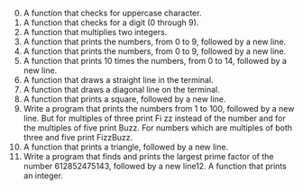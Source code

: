 0. A function that checks for uppercase character.
1. A function that checks for a digit (0 through 9).
2. A function that multiplies two integers.
3. A function that prints the numbers, from 0 to 9, followed by a new line.
4. A function that prints the numbers, from 0 to 9, followed by a new line.
5. A function that prints 10 times the numbers, from 0 to 14, followed by a new line.
6. A function that draws a straight line in the terminal.
7. A function that draws a diagonal line on the terminal.
8. A function that prints a square, followed by a new line.
9. Write a program that prints the numbers from 1 to 100, followed by a new line. But for multiples of three print Fi    zz instead of the number and for the multiples of five print Buzz. For numbers which are multiples of both three     and five print FizzBuzz.
10. A function that prints a triangle, followed by a new line.
11. Write a program that finds and prints the largest prime factor of the number 612852475143, followed by a new line12. A function that prints an integer.

